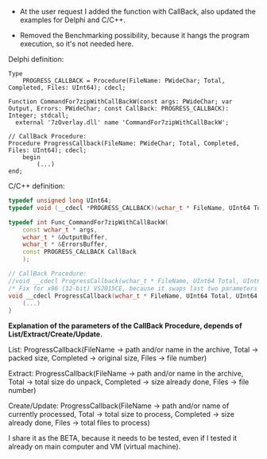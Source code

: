 + At the user request I added the function with CallBack, also updated the examples for Delphi and C/C++.
- Removed the Benchmarking possibility, because it hangs the program execution, so it's not needed here.

Delphi definition:
```delphi
Type
	PROGRESS_CALLBACK = Procedure(FileName: PWideChar; Total, Completed, Files: UInt64); cdecl;

Function CommandFor7zipWithCallBackW(const args: PWideChar; var Output, Errors: PWideChar; const CallBack: PROGRESS_CALLBACK): Integer; stdcall;
  external '7zOverlay.dll' name 'CommandFor7zipWithCallBackW';

// CallBack Procedure:
Procedure ProgressCallback(FileName: PWideChar; Total, Completed, Files: UInt64); cdecl;
	begin
		(...)
end;
```

C/C++ definition:
```cpp
typedef unsigned long UInt64;
typedef void (__cdecl *PROGRESS_CALLBACK)(wchar_t * FileName, UInt64 Total, UInt64 Completed, UInt64 Files);

typedef int Func_CommandFor7zipWithCallBackW(
	const wchar_t * args,
	wchar_t * &OutputBuffer,
	wchar_t * &ErrorsBuffer,
	const PROGRESS_CALLBACK CallBack
	);

// CallBack Procedure:
//void __cdecl ProgressCallback(wchar_t * FileName, UInt64 Total, UInt64 Completed, UInt64 Files){
/* Fix for x86 (32-bit) VS2015CE, because it swaps last two parameters in places... */
void __cdecl ProgressCallback(wchar_t * FileName, UInt64 Total, UInt64 Files, UInt64 Completed){
	(...)
}
```

**Explanation of the parameters of the CallBack Procedure, depends of List/Extract/Create/Update.**

List:
ProgressCallback(FileName -> path and/or name in the archive, Total -> packed size, Completed -> original size, Files -> file number)

Extract:
ProgressCallback(FileName -> path and/or name in the archive, Total -> total size do unpack, Completed -> size already done, Files -> file number)

Create/Update:
ProgressCallback(FileName -> path and/or name of currently processed, Total -> total size to process, Completed -> size already done, Files -> total files to process)


I share it as the BETA, because it needs to be tested, even if I tested it already on main computer and VM (virtual machine).
